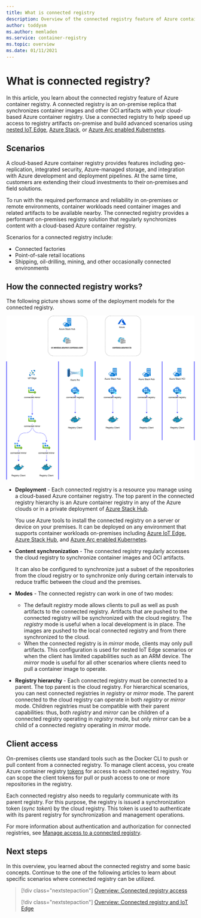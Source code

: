```yaml
---
title: What is connected registry
description: Overview of the connected registry feature of Azure container registry introducing the main concepts
author: toddysm
ms.author: memladen
ms.service: container-registry
ms.topic: overview
ms.date: 01/11/2021
---
```


# What is connected registry? 

In this article, you learn about the connected registry feature of Azure container registry. A connected registry is an on-premise replica that synchronizes container images and other OCI artifacts with your cloud-based Azure container registry. Use a connected registry to help speed up access to registry artifacts on-premise and build advanced scenarios using [nested IoT Edge](https://docs.microsoft.com/azure/iot-edge/tutorial-nested-iot-edge), [Azure Stack](https://docs.microsoft.com/azure-stack), or [Azure Arc enabled Kubernetes](https://docs.microsoft.com/azure/azure-arc/kubernetes/overview).

## Scenarios
A cloud-based Azure container registry provides features including geo-replication, integrated security, Azure-managed storage, and integration with Azure development and deployment pipelines. At the same time, customers are extending their cloud investments to their on-premises and field solutions.

To run with the required performance and reliability in on-premises or remote environments, container workloads need container images and related artifacts to be available nearby. The connected registry provides a performant on-premises registry solution that regularly synchronizes content with a cloud-based Azure container registry.

Scenarios for a connected registry include:

* Connected factories
* Point-of-sale retail locations
* Shipping, oil-drilling, mining, and other occasionally connected environments

## How the connected registry works?

The following picture shows some of the deployment models for the connected registry.

![Connected Registry Overview](media/connected-registry/connected-registry-overview.svg)

* **Deployment** - Each connected registry is a resource you manage using a cloud-based Azure container registry. The top parent in the connected registry hierarchy is an Azure container registry in any of the Azure clouds or in a private deployment of [Azure Stack Hub](https://docs.microsoft.com/azure-stack/operator/azure-stack-overview).

    You use Azure tools to install the connected registry on a server or device on your premises. It can be deployed on any environment that supports container workloads on-premises including [Azure IoT Edge](https://docs.microsoft.com/azure/iot-edge/tutorial-nested-iot-edge), [Azure Stack Hub](https://docs.microsoft.com/azure-stack/operator/azure-stack-overview), and [Azure Arc enabled Kubernetes](https://docs.microsoft.com/azure/azure-arc/kubernetes/overview).

* **Content synchronization** - The connected registry regularly accesses the cloud registry to synchronize container images and OCI artifacts. 

    It can also be configured to synchronize just a subset of the repositories from the cloud registry or to synchronize only during certain intervals to reduce traffic between the cloud and the premises.

* **Modes** - The connected registry can work in one of two modes:

    - The default *registry* mode allows clients to pull as well as push artifacts to the connected registry. Artifacts that are pushed to the connected registry will be synchronized with the cloud registry. The *registry* mode is useful when a local development is in place. The images are pushed to the local connected registry and from there synchronized to the cloud.
    - When the connected registry is in _mirror_ mode, clients may only pull artifacts. This configuration is used for nested IoT Edge scenarios or when the client has limited capabilities such as an ARM device. The *mirror* mode is useful for all other scenarios where clients need to pull a container image to operate.

* **Registry hierarchy** - Each connected registry must be connected to a parent. The top parent is the cloud registry. For hierarchical scenarios, you can nest connected registries in *registry* or *mirror* mode. The parent connected to the cloud registry can operate in both *registry* or *mirror* mode. Children registries must be compatible with their parent capabilities: thus, both *registry* and *mirror* can be children of a connected registry operating in *registry* mode, but only *mirror* can be a child of a connected registry operating in *mirror* mode.  

## Client access

On-premises clients use standard tools such as the Docker CLI to push or pull content from a connected registry. To manage client access, you create Azure container registry [tokens][repository-scoped-permissions] for access to each connected registry. You can scope the client tokens for pull or push access to one or more repositories in the registry.

Each connected registry also needs to regularly communicate with its parent registry. For this purpose, the registry is issued a synchronization token (*sync token*) by the cloud registry. This token is used to authenticate with its parent registry for synchronization and management operations.

For more information about authentication and authorization for connected registries, see [Manage access to a connected registry][overview-connected-registry-access].

## Next steps

In this overview, you learned about the connected registry and some basic concepts. Continue to the one of the following articles to learn about specific scenarios where connected registry can be utilized.

> [!div class="nextstepaction"]
> [Overview: Connected registry access][overview-connected-registry-access]
> 
> [!div class="nextstepaction"]
> [Overview: Connected registry and IoT Edge][overview-connected-registry-and-iot-edge]

<!-- LINKS - internal -->
[overview-connected-registry-access]:overview-connected-registry-access.md
[overview-connected-registry-and-iot-edge]:overview-connected-registry-and-iot-edge.md
[repository-scoped-permissions]: container-registry-repository-scoped-permissions.md
